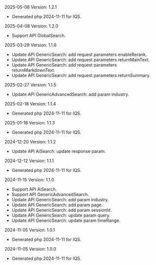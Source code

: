 2025-05-08 Version: 1.2.1
- Generated php 2024-11-11 for IQS.

2025-04-08 Version: 1.2.0
- Support API GlobalSearch.


2025-03-29 Version: 1.1.6
- Update API GenericSearch: add request parameters enableRerank.
- Update API GenericSearch: add request parameters returnMainText.
- Update API GenericSearch: add request parameters returnMarkdownText.
- Update API GenericSearch: add request parameters returnSummary.


2025-02-27 Version: 1.1.5
- Update API GenericAdvancedSearch: add param industry.


2025-02-18 Version: 1.1.4
- Generated php 2024-11-11 for IQS.

2025-01-16 Version: 1.1.3
- Generated php 2024-11-11 for IQS.

2024-12-20 Version: 1.1.2
- Update API AiSearch: update response param.


2024-12-12 Version: 1.1.1
- Generated php 2024-11-11 for IQS.

2024-11-15 Version: 1.1.0
- Support API AiSearch.
- Support API GenericAdvancedSearch.
- Update API GenericSearch: add param industry.
- Update API GenericSearch: add param page.
- Update API GenericSearch: add param sessionId.
- Update API GenericSearch: update param query.
- Update API GenericSearch: update param timeRange.


2024-11-05 Version: 1.0.1
- Generated php 2024-11-11 for IQS.

2024-11-05 Version: 1.0.0
- Generated php 2024-11-11 for IQS.


